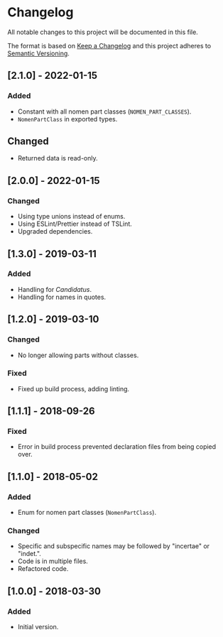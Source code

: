 # Changelog

All notable changes to this project will be documented in this file.

The format is based on [Keep a Changelog](http://keepachangelog.com/en/1.0.0/) and this project adheres to [Semantic Versioning](http://semver.org/spec/v2.0.0.html).

## [2.1.0] - 2022-01-15

### Added

-   Constant with all nomen part classes (`NOMEN_PART_CLASSES`).
-   `NomenPartClass` in exported types.

## Changed

-   Returned data is read-only.

## [2.0.0] - 2022-01-15

### Changed

-   Using type unions instead of enums.
-   Using ESLint/Prettier instead of TSLint.
-   Upgraded dependencies.

## [1.3.0] - 2019-03-11

### Added

-   Handling for _Candidatus_.
-   Handling for names in quotes.

## [1.2.0] - 2019-03-10

### Changed

-   No longer allowing parts without classes.

### Fixed

-   Fixed up build process, adding linting.

## [1.1.1] - 2018-09-26

### Fixed

-   Error in build process prevented declaration files from being copied over.

## [1.1.0] - 2018-05-02

### Added

-   Enum for nomen part classes (`NomenPartClass`).

### Changed

-   Specific and subspecific names may be followed by "incertae" or "indet.".
-   Code is in multiple files.
-   Refactored code.

## [1.0.0] - 2018-03-30

### Added

-   Initial version.
